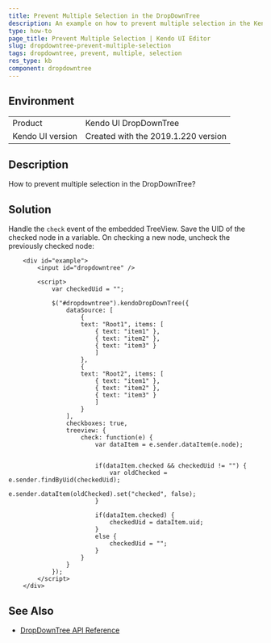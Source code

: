 ```yaml
---
title: Prevent Multiple Selection in the DropDownTree
description: An example on how to prevent multiple selection in the Kendo UI Editor.
type: how-to
page_title: Prevent Multiple Selection | Kendo UI Editor
slug: dropdowntree-prevent-multiple-selection
tags: dropdowntree, prevent, multiple, selection
res_type: kb
component: dropdowntree
---
```


## Environment

<table>
 <tr>
  <td>Product</td>
  <td>Kendo UI DropDownTree</td>
 </tr>
 <tr>
  <td>Kendo UI version</td>
  <td>Created with the 2019.1.220 version</td>
 </tr>
</table>

## Description

How to prevent multiple selection in the DropDownTree?

## Solution

Handle the `check` event of the embedded TreeView. Save the UID of the checked node in a variable. On checking a new node, uncheck the previously checked node:

```dojo
    <div id="example"> 
        <input id="dropdowntree" />

        <script>
            var checkedUid = "";

            $("#dropdowntree").kendoDropDownTree({
                dataSource: [
                    {
                    text: "Root1", items: [
                        { text: "item1" },
                        { text: "item2" },
                        { text: "item3" }
                        ]
                    },
                    {
                    text: "Root2", items: [
                        { text: "item1" },
                        { text: "item2" },
                        { text: "item3" }
                        ]
                    }
                ],
                checkboxes: true,
                treeview: {
                    check: function(e) {
                        var dataItem = e.sender.dataItem(e.node);


                        if(dataItem.checked && checkedUid != "") {
                            var oldChecked = e.sender.findByUid(checkedUid);
                            e.sender.dataItem(oldChecked).set("checked", false);
                        }

                        if(dataItem.checked) {
                            checkedUid = dataItem.uid;
                        }
                        else {
                            checkedUid = "";
                        }
                    }
                }
            });
        </script>
    </div>
```

## See Also

* [DropDownTree API Reference](https://docs.telerik.com/kendo-ui/api/javascript/ui/dropdowntree)